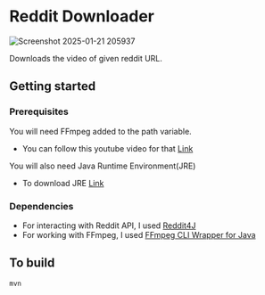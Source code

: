# Reddit Downloader

![Screenshot 2025-01-21 205937](https://github.com/user-attachments/assets/9dcecfe4-f4e7-45a6-a69b-0a5be1d59255)

Downloads the video of given reddit URL.

## Getting started
### Prerequisites
You will need FFmpeg added to the path variable.
* You can follow this youtube video for that [Link](https://www.youtube.com/watch?v=6sim9aF3g2c)

You will also need Java Runtime Environment(JRE)
* To download JRE [Link](https://www.java.com/en/download/manual.jsp)

### Dependencies
* For interacting with Reddit API, I used [Reddit4J](https://github.com/masecla22/Reddit4J)
* For working with FFmpeg, I used [FFmpeg CLI Wrapper for Java](https://github.com/bramp/ffmpeg-cli-wrapper)

## To build
```bash
mvn
```
